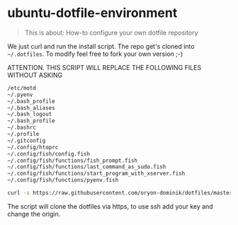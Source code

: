 # ubuntu-dotfile-environment

> This is about: How-to configure your own dotfile repository

We just curl and run the install script. The repo get's cloned into `~/.dotfiles`.
To modify feel free to fork your own version ;-)

ATTENTION. THIS SCRIPT WILL REPLACE THE FOLLOWING FILES WITHOUT ASKING

```bash
/etc/motd
~/.pyenv
~/.bash_profile
~/.bash_aliases
~/.bash_logout
~/.bash_profile
~/.bashrc
~/.profile
~/.gitconfig
~/.config/htoprc
~/.config/fish/config.fish
~/.config/fish/functions/fish_prompt.fish
~/.config/fish/functions/last_command_as_sudo.fish
~/.config/fish/functions/start_program_with_xserver.fish
~/.config/fish/functions/pyenv.fish
```

```bash
curl -s https://raw.githubusercontent.com/oryon-dominik/dotfiles/master/ubuntu/install/install.sh | bash -i
```

The script will clone the dotfiles via https, to use ssh add your key and change the origin.
